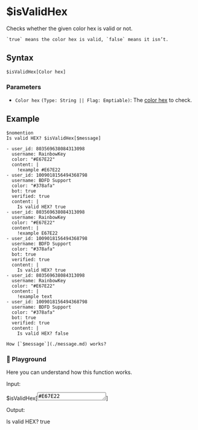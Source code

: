 # $isValidHex
Checks whether the given color hex is valid or not.

```admonish note
`true` means the color hex is valid, `false` means it isn’t.
```

## Syntax
```
$isValidHex[Color hex]
```

### Parameters
- `Color hex` `(Type: String || Flag: Emptiable)`: The [color hex](https://htmlcolorcodes.com/color-picker) to check.

## Example
```
$nomention
Is valid HEX? $isValidHex[$message]
```

```discord yaml
- user_id: 803569638084313098
  username: RainbowKey
  color: "#E67E22"
  content: |
    !example #E67E22
- user_id: 1009018156494368798
  username: BDFD Support
  color: "#378afa"
  bot: true
  verified: true
  content: |
    Is valid HEX? true
- user_id: 803569638084313098
  username: RainbowKey
  color: "#E67E22"
  content: |
    !example E67E22
- user_id: 1009018156494368798
  username: BDFD Support
  color: "#378afa"
  bot: true
  verified: true
  content: |
    Is valid HEX? true
- user_id: 803569638084313098
  username: RainbowKey
  color: "#E67E22"
  content: |
    !example text
- user_id: 1009018156494368798
  username: BDFD Support
  color: "#378afa"
  bot: true
  verified: true
  content: |
    Is valid HEX? false
```

```admonish question title="What is this?"
How [`$message`](./message.md) works?
```

<div class=function-playground>
  <h3>🤖 Playground</h3>
  <p>Here you can understand how this function works.</p>
  <div class="function-input">
    <p>Input:</p>
    <span id="play-code">$isValidHex[<textarea id="play-input" rows="1" maxlength="20" oninput="isValidHexPlayground(this.value)">#E67E22</textarea>]</span>
  </div>
  <div class="function-output">
    <p>Output:</p>
    <span id="play-output">Is valid HEX? true</span>
  </div>
</div>

